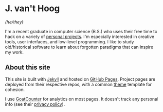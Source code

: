 # J. van't Hoog

*(he/they)*

I'm a recent graduate in computer science (B.S.) who uses their free time to hack on a variety of [personal projects](/). I'm especially interested in creative tools, user interfaces, and low-level programming. I like to study old/historical software to learn about forgotten paradigms that can inspire my work.

## About this site

This site is built with [Jekyll](https://jekyllrb.com/) and hosted on [GitHub Pages](https://pages.github.com/). Project pages are deployed from their respective repos, with a common [theme](https://github.com/vanjac/theme) template for cohesion.

I use [GoatCounter](https://www.goatcounter.com/) for analytics on most pages. It doesn't track any personal info (see their [privacy policy](https://www.goatcounter.com/help/privacy)).
